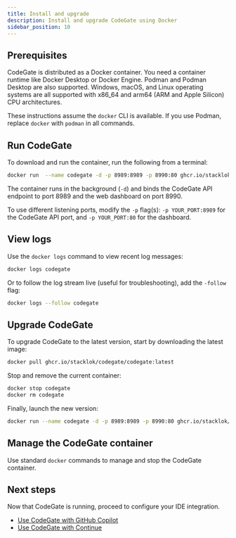 ```yaml
---
title: Install and upgrade
description: Install and upgrade CodeGate using Docker
sidebar_position: 10
---
```


## Prerequisites

CodeGate is distributed as a Docker container. You need a container runtime like
Docker Desktop or Docker Engine. Podman and Podman Desktop are also supported.
Windows, macOS, and Linux operating systems are all supported with x86_64 and
arm64 (ARM and Apple Silicon) CPU architectures.

These instructions assume the `docker` CLI is available. If you use Podman,
replace `docker` with `podman` in all commands.

## Run CodeGate

To download and run the container, run the following from a terminal:

```bash
docker run  --name codegate -d -p 8989:8989 -p 8990:80 ghcr.io/stacklok/codegate/codegate:latest
```

The container runs in the background (`-d`) and binds the CodeGate API endpoint
to port 8989 and the web dashboard on port 8990.

To use different listening ports, modify the `-p` flag(s): `-p YOUR_PORT:8989`
for the CodeGate API port, and `-p YOUR_PORT:80` for the dashboard.

## View logs

Use the `docker logs` command to view recent log messages:

```bash
docker logs codegate
```

Or to follow the log stream live (useful for troubleshooting), add the `-follow`
flag:

```bash
docker logs --follow codegate
```

## Upgrade CodeGate

To upgrade CodeGate to the latest version, start by downloading the latest
image:

```bash
docker pull ghcr.io/stacklok/codegate/codegate:latest
```

Stop and remove the current container:

```bash
docker stop codegate
docker rm codegate
```

Finally, launch the new version:

```bash
docker run --name codegate -d -p 8989:8989 -p 8990:80 ghcr.io/stacklok/codegate/codegate:latest
```

## Manage the CodeGate container

Use standard `docker` commands to manage and stop the CodeGate container.

## Next steps

Now that CodeGate is running, proceed to configure your IDE integration.

- [Use CodeGate with GitHub Copilot](./use-with-copilot.mdx)
- [Use CodeGate with Continue](./use-with-continue.mdx)
